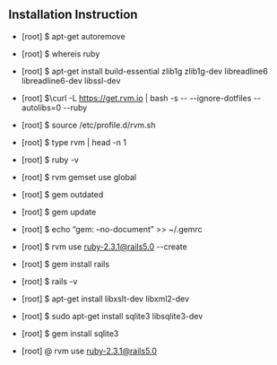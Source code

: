 ## Installation Instruction

- [root] $ apt-get autoremove

- [root] $ whereis ruby

- [root] $ apt-get install build-essential zlib1g zlib1g-dev libreadline6 libreadline6-dev libssl-dev

- [root] $\curl -L https://get.rvm.io | bash -s -- --ignore-dotfiles --autolibs=0 --ruby

- [root] $ source /etc/profile.d/rvm.sh 

- [root] $ type rvm | head -n 1 

- [root] $ ruby -v 

- [root] $ rvm gemset use global 

- [root] $ gem outdated 

- [root] $ gem update 

- [root] $ echo “gem: –no-document” >> ~/.gemrc 

- [root] $ rvm use ruby-2.3.1@rails5.0 --create 

- [root] $ gem install rails 

- [root] $ rails -v 

- [root] $ apt-get install libxslt-dev libxml2-dev 

- [root] $ sudo apt-get install sqlite3 libsqlite3-dev 

- [root] $ gem install sqlite3

- [root] @ rvm use ruby-2.3.1@rails5.0